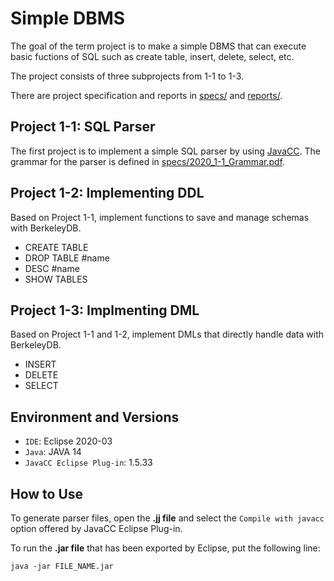 # Simple DBMS

The goal of the term project is to make a simple DBMS that can execute basic fuctions of SQL such as create table, insert, delete, select, etc.

The project consists of three subprojects from 1-1 to 1-3.

There are project specification and reports in [specs/](https://github.com/hyunjinjeong/snu-cse-courses-material/blob/master/Database%2C%20Spring%202020/projects/Project%201/specs) and [reports/](https://github.com/hyunjinjeong/snu-cse-courses-material/blob/master/Database%2C%20Spring%202020/projects/Project%201/reports).

## Project 1-1: SQL Parser

The first project is to implement a simple SQL parser by using [JavaCC](https://javacc.github.io/javacc/). The grammar for the parser is defined in [specs/2020_1-1_Grammar.pdf](https://github.com/hyunjinjeong/snu-cse-courses-material/blob/master/Database%2C%20Spring%202020/projects/Project%201/specs/2020_1-1_Grammar.pdf).

## Project 1-2: Implementing DDL

Based on Project 1-1, implement functions to save and manage schemas with BerkeleyDB.

- CREATE TABLE
- DROP TABLE #name
- DESC #name
- SHOW TABLES

## Project 1-3: Implmenting DML

Based on Project 1-1 and 1-2, implement DMLs that directly handle data with BerkeleyDB.

- INSERT
- DELETE
- SELECT

## Environment and Versions

- `IDE`: Eclipse 2020-03
- `Java`: JAVA 14
- `JavaCC Eclipse Plug-in`: 1.5.33

## How to Use

To generate parser files, open the **.jj file** and select the `Compile with javacc` option offered by JavaCC Eclipse Plug-in.

To run the **.jar file** that has been exported by Eclipse, put the following line:

```shell
java -jar FILE_NAME.jar
```
